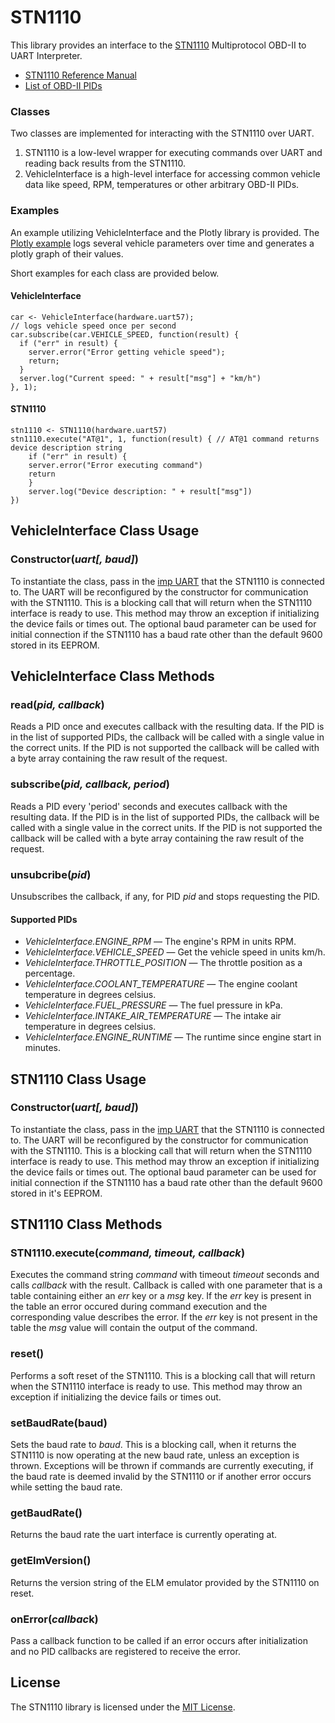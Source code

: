# STN1110 #

This library provides an interface to the [STN1110](https://www.scantool.net/stn1110.html) Multiprotocol OBD-II to UART Interpreter.

- [STN1110 Reference Manual](https://www.scantool.net/scantool/downloads/98/stn1100-frpm.pdf)
- [List of OBD-II PIDs](http://en.wikipedia.org/wiki/OBD-II_PIDs)

### Classes ###

Two classes are implemented for interacting with the STN1110 over UART.

1. STN1110 is a low-level wrapper for executing commands over UART and reading back results from the STN1110.
3. VehicleInterface is a high-level interface for accessing common vehicle data like speed, RPM, temperatures or other arbitrary OBD-II PIDs.

### Examples ###

An example utilizing VehicleInterface and the Plotly library is provided. The [Plotly example](examples/plotly) logs several vehicle parameters over time and generates a plotly graph of their values.

Short examples for each class are provided below.

#### VehicleInterface ####

```squirrel
car <- VehicleInterface(hardware.uart57);
// logs vehicle speed once per second
car.subscribe(car.VEHICLE_SPEED, function(result) {
  if ("err" in result) {
    server.error("Error getting vehicle speed");
    return;
  }
  server.log("Current speed: " + result["msg"] + "km/h")
}, 1);
```

#### STN1110 ####

```squirrel
stn1110 <- STN1110(hardware.uart57)
stn1110.execute("AT@1", 1, function(result) { // AT@1 command returns device description string
	if ("err" in result) {
    server.error("Error executing command")
    return
	}
	server.log("Device description: " + result["msg"])
})
```

## VehicleInterface Class Usage ##

### Constructor(*uart[, baud]*) ###

To instantiate the class, pass in the [imp UART](https://developer.electricimp.com/api/hardware/uart/) that the STN1110 is connected to. The UART will be reconfigured by the constructor for communication with the STN1110. This is a blocking call that will return when the STN1110 interface is ready to use. This method may throw an exception if initializing the device fails or times out. The optional baud parameter can be used for initial connection if the STN1110 has a baud rate other than the default 9600 stored in its EEPROM.

## VehicleInterface Class Methods ##

### read(*pid, callback*) ###

Reads a PID once and executes callback with the resulting data. If the PID is in the list of supported PIDs, the callback will be called with a single value in the correct units. If the PID is not supported the callback will be called with a byte array containing the raw result of the request.

### subscribe(*pid, callback, period*) ###

Reads a PID every 'period' seconds and executes callback with the resulting data. If the PID is in the list of supported PIDs, the callback will be called with a single value in the correct units. If the PID is not supported the callback will be called with a byte array containing the raw result of the request.

### unsubcribe(*pid*) ###

Unsubscribes the callback, if any, for PID *pid* and stops requesting the PID.

#### Supported PIDs ####

- *VehicleInterface.ENGINE_RPM* &mdash; The engine's RPM in units RPM.
- *VehicleInterface.VEHICLE_SPEED* &mdash; Get the vehicle speed in units km/h.
- *VehicleInterface.THROTTLE_POSITION* &mdash; The throttle position as a percentage.
- *VehicleInterface.COOLANT_TEMPERATURE* &mdash; The engine coolant temperature in degrees celsius.
- *VehicleInterface.FUEL_PRESSURE* &mdash; The fuel pressure in kPa.
- *VehicleInterface.INTAKE_AIR_TEMPERATURE* &mdash; The intake air temperature in degrees celsius.
- *VehicleInterface.ENGINE_RUNTIME* &mdash; The runtime since engine start in minutes.

## STN1110 Class Usage ##

### Constructor(*uart[, baud]*) ###

To instantiate the class, pass in the [imp UART](https://developer.electricimp.com/api/hardware/uart/) that the STN1110 is connected to. The UART will be reconfigured by the constructor for communication with the STN1110. This is a blocking call that will return when the STN1110 interface is ready to use. This method may throw an exception if initializing the device fails or times out. The optional baud parameter can be used for initial connection if the STN1110 has a baud rate other than the default 9600 stored in it's EEPROM.

## STN1110 Class Methods ##

### STN1110.execute(*command, timeout, callback*) ###

Executes the command string *command* with timeout *timeout* seconds and calls *callback* with the result. Callback is called with one parameter that is a table containing either an *err* key or a *msg* key. If the *err* key is present in the table an error occured during command execution and the corresponding value describes the error. If the *err* key is not present in the table the *msg* value will contain the output of the command.

### reset() ###

Performs a soft reset of the STN1110. This is a blocking call that will return when the STN1110 interface is ready to use. This method may throw an exception if initializing the device fails or times out.

### setBaudRate(baud) ###

Sets the baud rate to *baud*. This is a blocking call, when it returns the STN1110 is now operating at the new baud rate, unless an exception is thrown. Exceptions will be thrown if commands are currently executing, if the baud rate is deemed invalid by the STN1110 or if another error occurs while setting the baud rate.

### getBaudRate() ###

Returns the baud rate the uart interface is currently operating at.

### getElmVersion() ###

Returns the version string of the ELM emulator provided by the STN1110 on reset.

### onError(*callbac*k) ###

Pass a callback function to be called if an error occurs after initialization and no PID callbacks are registered to receive the error.

## License ##

The STN1110 library is licensed under the [MIT License](./LICENSE).
